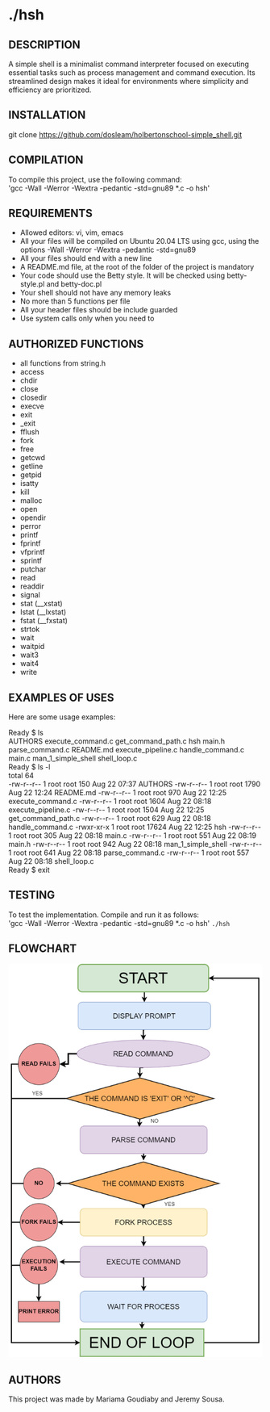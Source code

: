 # ./hsh

## DESCRIPTION
A simple shell is a minimalist command interpreter focused on executing essential tasks such as process management and command execution. Its streamlined design makes it ideal for environments where simplicity and efficiency are prioritized.

## INSTALLATION
git clone https://github.com/dosleam/holbertonschool-simple_shell.git

## COMPILATION
To compile this project, use the following command:  
'gcc -Wall -Werror -Wextra -pedantic -std=gnu89 *.c -o hsh'

## REQUIREMENTS
- Allowed editors: vi, vim, emacs
- All your files will be compiled on Ubuntu 20.04 LTS using gcc, using the options -Wall -Werror -Wextra -pedantic -std=gnu89
- All your files should end with a new line
- A README.md file, at the root of the folder of the project is mandatory
- Your code should use the Betty style. It will be checked using betty-style.pl and betty-doc.pl
- Your shell should not have any memory leaks
- No more than 5 functions per file
- All your header files should be include guarded
- Use system calls only when you need to

## AUTHORIZED FUNCTIONS
- all functions from string.h
- access
- chdir
- close
- closedir
- execve
- exit
- _exit
- fflush
- fork
- free
- getcwd
- getline
- getpid
- isatty
- kill
- malloc
- open
- opendir
- perror
- printf
- fprintf
- vfprintf
- sprintf
- putchar
- read
- readdir
- signal
- stat (__xstat)
- lstat (__lxstat)
- fstat (__fxstat)
- strtok
- wait
- waitpid
- wait3
- wait4
- write


## EXAMPLES OF USES
Here are some usage examples:

Ready $ ls<br>
AUTHORS    execute_command.c   get_command_path.c  hsh     main.h              parse_command.c
README.md  execute_pipeline.c  handle_command.c    main.c  man_1_simple_shell  shell_loop.c<br>
Ready $ ls -l<br>
total 64<br>
-rw-r--r-- 1 root root   150 Aug 22 07:37 AUTHORS
-rw-r--r-- 1 root root  1790 Aug 22 12:24 README.md
-rw-r--r-- 1 root root   970 Aug 22 12:25 execute_command.c
-rw-r--r-- 1 root root  1604 Aug 22 08:18 execute_pipeline.c
-rw-r--r-- 1 root root  1504 Aug 22 12:25 get_command_path.c
-rw-r--r-- 1 root root   629 Aug 22 08:18 handle_command.c
-rwxr-xr-x 1 root root 17624 Aug 22 12:25 hsh
-rw-r--r-- 1 root root   305 Aug 22 08:18 main.c
-rw-r--r-- 1 root root   551 Aug 22 08:19 main.h
-rw-r--r-- 1 root root   942 Aug 22 08:18 man_1_simple_shell
-rw-r--r-- 1 root root   641 Aug 22 08:18 parse_command.c
-rw-r--r-- 1 root root   557 Aug 22 08:18 shell_loop.c<br>
Ready $ exit

## TESTING
To test the implementation. Compile and run it as follows:  
'gcc -Wall -Werror -Wextra -pedantic -std=gnu89 *.c -o hsh'
`./hsh`

## FLOWCHART
![Flowchart](images/diagramme_simple_shell.png)

## AUTHORS
This project was made by Mariama Goudiaby and Jeremy Sousa.